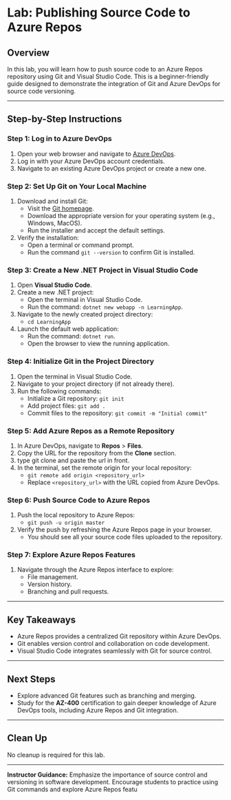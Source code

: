 
# Lab: Publishing Source Code to Azure Repos

## Overview
In this lab, you will learn how to push source code to an Azure Repos repository using Git and Visual Studio Code. This is a beginner-friendly guide designed to demonstrate the integration of Git and Azure DevOps for source code versioning.

---

## Step-by-Step Instructions

### Step 1: Log in to Azure DevOps
1. Open your web browser and navigate to [Azure DevOps](https://dev.azure.com/).
2. Log in with your Azure DevOps account credentials.
3. Navigate to an existing Azure DevOps project or create a new one.

### Step 2: Set Up Git on Your Local Machine
1. Download and install Git:
   - Visit the [Git homepage](https://git-scm.com/).
   - Download the appropriate version for your operating system (e.g., Windows, MacOS).
   - Run the installer and accept the default settings.
2. Verify the installation:
   - Open a terminal or command prompt.
   - Run the command `git --version` to confirm Git is installed.

### Step 3: Create a New .NET Project in Visual Studio Code
1. Open **Visual Studio Code**.
2. Create a new .NET project:
   - Open the terminal in Visual Studio Code.
   - Run the command: `dotnet new webapp -n LearningApp`.
3. Navigate to the newly created project directory:
   - `cd LearningApp`
4. Launch the default web application:
   - Run the command: `dotnet run`.
   - Open the browser to view the running application.

### Step 4: Initialize Git in the Project Directory
1. Open the terminal in Visual Studio Code.
2. Navigate to your project directory (if not already there).
3. Run the following commands:
   - Initialize a Git repository: `git init`
   - Add project files: `git add .`
   - Commit files to the repository: `git commit -m "Initial commit"`

### Step 5: Add Azure Repos as a Remote Repository
1. In Azure DevOps, navigate to **Repos** > **Files**.
2. Copy the URL for the repository from the **Clone** section.
3. type git clone and paste the url in front.
4. In the terminal, set the remote origin for your local repository:
   - `git remote add origin <repository_url>`
   - Replace `<repository_url>` with the URL copied from Azure DevOps.

### Step 6: Push Source Code to Azure Repos
1. Push the local repository to Azure Repos:
   - `git push -u origin master`
2. Verify the push by refreshing the Azure Repos page in your browser.
   - You should see all your source code files uploaded to the repository.

### Step 7: Explore Azure Repos Features
1. Navigate through the Azure Repos interface to explore:
   - File management.
   - Version history.
   - Branching and pull requests.

---

## Key Takeaways
- Azure Repos provides a centralized Git repository within Azure DevOps.
- Git enables version control and collaboration on code development.
- Visual Studio Code integrates seamlessly with Git for source control.

---

## Next Steps
- Explore advanced Git features such as branching and merging.
- Study for the **AZ-400** certification to gain deeper knowledge of Azure DevOps tools, including Azure Repos and Git integration.

---

## Clean Up
No cleanup is required for this lab.

---

**Instructor Guidance:** Emphasize the importance of source control and versioning in software development. Encourage students to practice using Git commands and explore Azure Repos featu
